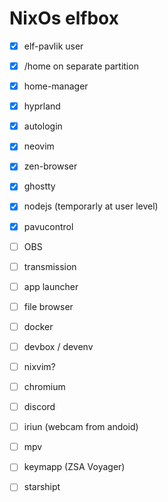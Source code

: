 # NixOs elfbox

* [x] elf-pavlik user
* [x] /home on separate partition
* [x] home-manager
* [x] hyprland
* [x] autologin
* [x] neovim
* [x] zen-browser
* [x] ghostty
* [x] nodejs (temporarly at user level)
* [x] pavucontrol
* [ ] OBS
* [ ] transmission
* [ ] app launcher
* [ ] file browser
* [ ] docker
* [ ] devbox / devenv
* [ ] nixvim?
* [ ] chromium
* [ ] discord
* [ ] iriun (webcam from andoid)
* [ ] mpv
* [ ] keymapp (ZSA Voyager)
* [ ] starshipt

